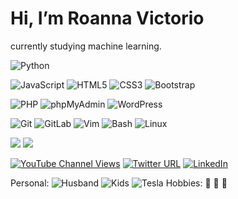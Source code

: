 # Hi, I’m Roanna Victorio
currently studying machine learning.

![Python](https://img.shields.io/badge/-Python-14354C?style=flat-square&logo=python&logoColor=white)

![JavaScript](https://img.shields.io/badge/-JavaScript-%23F7DF1C?style=flat-square&logo=javascript&logoColor=black&labelColor=%23F7DF1C&color=%23FFCE5A)
![HTML5](https://img.shields.io/badge/-HTML5-%23E44D27?style=flat-square&logo=html5&logoColor=white)
![CSS3](https://img.shields.io/badge/-CSS3-%231572B6?style=flat-square&logo=css3&logoColor=white)
![Bootstrap](https://img.shields.io/badge/-Bootstrap-7952B3?style=flat-square&logo=bootstrap&logoColor=white)

![PHP](https://img.shields.io/badge/-PHP-777BB4?style=flat-square&logo=php&logoColor=white)
![phpMyAdmin](https://img.shields.io/badge/-phpMyAdmin-6C78AF?style=flat-square&logo=phpmyadmin&logoColor=white)
![WordPress](https://img.shields.io/badge/-WordPress-21759B?style=flat-square&logo=wordpress&logoColor=white)

![Git](https://img.shields.io/badge/-Git-%23F05032?style=flat-square&logo=git&logoColor=white)
![GitLab](https://img.shields.io/badge/-GitLab-FCA121?style=flat-square&logo=gitlab&logoColor=white)
![Vim](https://img.shields.io/badge/-Vim-019733?style=flat-square&logo=vim&logoColor=white)
![Bash](https://img.shields.io/badge/-Bash-4EAA25?style=flat-square&logo=gnubash&logoColor=white)
![Linux](https://img.shields.io/badge/-Linux-FCC624?style=flat-square&logo=linux&logoColor=black)

[![](https://img.shields.io/website?color=007ACC&style=flat-square&up_message=satcrunch.com&url=https%3A%2F%2Fsatcrunch.com)](https://satcrunch.com)
[![](https://img.shields.io/website?color=007ACC&style=flat-square&up_message=roannav.com&url=https%3A%2F%2Froannav.com)](https://roannav.com)

[![YouTube Channel Views](https://img.shields.io/youtube/channel/views/UCwDTx4_WynQ3ewL8olc7nkg?label=Rose%20Code%20Views&style=social)](https://www.youtube.com/channel/UCwDTx4_WynQ3ewL8olc7nkg)
[![Twitter URL](https://img.shields.io/twitter/url?label=%40roannav&style=social&url=https%3A%2F%2Ftwitter.com%2Froannav)](https://twitter.com/roannav)
[![LinkedIn](https://img.shields.io/badge/Roanna%20Victorio--0A66C2?style=social&logo=linkedin&logoColor=0A66C2)](https://www.linkedin.com/in/roanna-victorio-264b1181)

Personal: ![Husband](https://img.shields.io/badge/Husband-1-orange?style=flat-square&logo=Jenkins&logoColor=white)
![Kids](https://img.shields.io/badge/Kids-2-yellow?style=flat-square&logo=editorconfig&logoColor=white)
![Tesla](https://img.shields.io/badge/Tesla-0-%23CC0000?style=flat-square&logo=tesla&logoColor=white)
Hobbies: :seedling: :hibiscus: :runner: 

<!---
roannav/roannav is a ✨ special ✨ repository because its `README.md` (this file) appears on your GitHub profile.

- 👀 I’m interested in ...
- 💞️ I’m looking to collaborate on ...
- 📫 How to reach me ...
- 👋 
:running:

-------------------------------------------------------------------
Alternate styles:

[![LinkedIn](https://img.shields.io/badge/Roanna%20Victorio--0A66C2?style=social&logo=linkedin&logoColor=0A66C2)](https://www.linkedin.com/in/roanna-victorio-264b1181)

![LinkedIn](https://img.shields.io/badge/LinkedIn-0077B5?style=for-the-badge&logo=linkedin&logoColor=white)

 [![LinkedIn](https://img.shields.io/badge/Roanna%20Victorio--0A66C2?style=flat-square&logo=linkedin&logoColor=white)](https://www.linkedin.com/in/roanna-victorio-264b1181)

-------------------------------------------------------------------
Fun icons from https://simpleicons.org/
Handshake
MailChimp
EditorConfig
Exercism
foodpanda
lemmy
podman  3 seals

gunicorn
org

Jenkins
KingstonTechnology
maxplanckgesellschaft
--->
